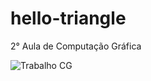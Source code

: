 # hello-triangle
2° Aula de Computação Gráfica

![Trabalho CG](https://user-images.githubusercontent.com/81781232/167439684-ae864c55-836d-49d1-9f76-23ad6ff11bd4.png)

